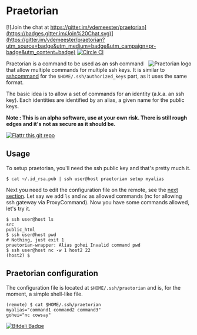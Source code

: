 # Praetorian

[![Join the chat at https://gitter.im/vdemeester/praetorian](https://badges.gitter.im/Join%20Chat.svg)](https://gitter.im/vdemeester/praetorian?utm_source=badge&utm_medium=badge&utm_campaign=pr-badge&utm_content=badge) [![Circle CI](https://circleci.com/gh/vdemeester/praetorian.svg?style=svg)](https://circleci.com/gh/vdemeester/praetorian)

<img src="http://raw.github.com/vdemeester/praetorian/master/imgs/praetorian.png"
 alt="Praetorian logo" title="The man himself" align="right" />

Praetorian is a command to be used as an ssh command that allow multiple
commands for multiple ssh keys. It is similar to [sshcommand](https://github.com/progrium/sshcommand)
for the ``$HOME/.ssh/authorized_keys`` part, as it uses the same format.

The basic idea is to allow a set of commands for an identity (a.k.a.
an ssh key). Each identities are identified by an alias, a given
name for the public keys.

**Note : This is an alpha software, use at your own risk. There is still
rough edges and it's not as secure as it should be.**

[![Flattr this git repo](http://api.flattr.com/button/flattr-badge-large.png)](https://flattr.com/submit/auto?user_id=vdemeester&url=http://github.com/vdemeester/praetorian&title=praetorian&language=&tags=github&category=software) 

## Usage

To setup praetorian, you'll need the ssh public key and that's pretty much it.

    $ cat ~/.id_rsa.pub | ssh user@host praetorian setup myalias

Next you need to edit the configuration file on the remote, see the [next section](#praetorian-configuration).
Let say we add ``ls`` and ``nc`` as allowed commands (nc for allowing ssh gateway via ProxyCommand).
Now you have some commands allowed, let's try it.

    $ ssh user@host ls
    src
    public_html
    $ ssh user@host pwd
    # Nothing, just exit 1
    praetorian-wrapper: Alias gohei Invalid command pwd
    $ ssh user@host nc -w 1 host2 22
    (host2) $

<!--
Now, if the user identified with this ssh key is connecting, it will read the
``$HOME/.ssh/praetorian`` file, on the remote, to look what commands are allowed.
The commands are looked up by the given alias, and you can add commands on the
remote using praetorian command.

    (remote) $ praetorian add myalias rsync # will add rsync to the allowed commands

There's few command still :

    (remote) $ praetorian list myalias      # list the allowed commands for the alias

    (remote) $ praetorian rm myalias rsync  # will remove rsync from the allowed commands
    (remote) $ praetorian unset myalias     # remove the alias (and the keys) from the authorized_keys
-->

## Praetorian configuration

The configuration file is located at ``$HOME/.ssh/praetorian`` and is, for the
moment, a simple shell-like file.

    (remote) $ cat $HOME/.ssh/praetorian
    myalias="command1 command2 command3"
    gohei="nc cowsay"

<!--
## How does it works

- Using ssh ``authorized_keys`` options
- Reading config file and executing the wrapper command

## Troubleshootings

- ssh command to force password (if needed)
- ssh command to force an identity (ssh key)
-->


[![Bitdeli Badge](https://d2weczhvl823v0.cloudfront.net/vdemeester/praetorian/trend.png)](https://bitdeli.com/free "Bitdeli Badge")

